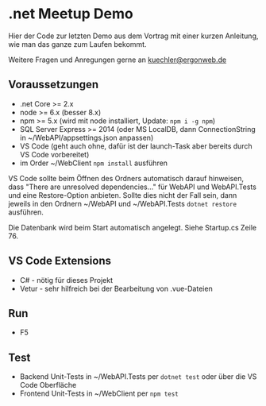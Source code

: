 # .net Meetup Demo

Hier der Code zur letzten Demo aus dem Vortrag mit einer kurzen Anleitung, wie man das ganze zum Laufen bekommt.

Weitere Fragen und Anregungen gerne an kuechler@ergonweb.de

## Voraussetzungen
- .net Core >= 2.x
- node >= 6.x (besser 8.x)
- npm >= 5.x (wird mit node installiert, Update: `npm i -g npm`)
- SQL Server Express >= 2014 (oder MS LocalDB, dann ConnectionString in ~/WebAPI/appsettings.json anpassen)
- VS Code (geht auch ohne, dafür ist der launch-Task aber bereits durch VS Code vorbereitet)
- im Order ~/WebClient `npm install` ausführen

VS Code sollte beim Öffnen des Ordners automatisch darauf hinweisen, dass "There are unresolved dependencies..." für WebAPI und WebAPI.Tests und eine Restore-Option anbieten. Sollte dies nicht der Fall sein, dann jeweils in den Ordnern ~/WebAPI und ~/WebAPI.Tests `dotnet restore` ausführen.

Die Datenbank wird beim Start automatisch angelegt. Siehe Startup.cs Zeile 76.

## VS Code Extensions
- C# - nötig für dieses Projekt
- Vetur - sehr hilfreich bei der Bearbeitung von .vue-Dateien

## Run
- F5

## Test
- Backend Unit-Tests in ~/WebAPI.Tests per `dotnet test` oder über die VS Code Oberfläche
- Frontend Unit-Tests in ~/WebClient per `npm test`
